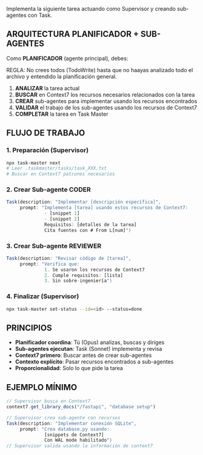 Implementa la siguiente tarea actuando como Supervisor y creando sub-agentes con Task.

## ARQUITECTURA PLANIFICADOR + SUB-AGENTES

Como **PLANIFICADOR** (agente principal), debes:

REGLA: No crees todos (TodoWrite) hasta que no haayas analizado todo el archivo y entendido la planificación general.

1. **ANALIZAR** la tarea actual
2. **BUSCAR** en Context7 los recursos necesarios relacionados con la tarea 
3. **CREAR** sub-agentes para implementar usando los recursos encontrados
4. **VALIDAR** el trabajo de los sub-agentes usando los recursos de Context7
5. **COMPLETAR** la tarea en Task Master

## FLUJO DE TRABAJO

### 1. Preparación (Supervisor)
```bash
npx task-master next
# Leer .taskmaster/tasks/task_XXX.txt
# Buscar en Context7 patrones necesarios
```

### 2. Crear Sub-agente CODER
```javascript
Task(description: "Implementar [descripción específica]",
     prompt: "Implementa [tarea] usando estos recursos de Context7:
              - [snippet 1]
              - [snippet 2]
              Requisitos: [detalles de la tarea]
              Cita fuentes con # From L[num]")
```

### 3. Crear Sub-agente REVIEWER
```javascript
Task(description: "Revisar código de [tarea]",
     prompt: "Verifica que:
              1. Se usaron los recursos de Context7
              2. Cumple requisitos: [lista]
              3. Sin sobre-ingeniería")
```

### 4. Finalizar (Supervisor)
```bash
npx task-master set-status --id=<id> --status=done
```

## PRINCIPIOS

- **Planificador coordina**: Tú (Opus) analizas, buscas y diriges
- **Sub-agentes ejecutan**: Task (Sonnet) implementa y revisa
- **Context7 primero**: Buscar antes de crear sub-agentes
- **Contexto explícito**: Pasar recursos encontrados a sub-agentes
- **Proporcionalidad**: Solo lo que pide la tarea

## EJEMPLO MÍNIMO

```javascript
// Supervisor busca en Context7
context7.get_library_docs("/fastapi", "database setup")

// Supervisor crea sub-agente con recursos
Task(description: "Implementar conexión SQLite",
     prompt: "Crea database.py usando:
              [snippets de Context7]
              Con WAL mode habilitado")
// Supervisor valida usando la información de context7
```